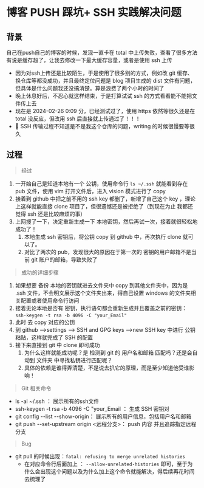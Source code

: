 # 博客 PUSH 踩坑+ SSH 实践解决问题

## 背景

自己在push自己的博客的时候，发现一直卡在 total 中上传失败，查看了很多方法有说是缓存超了，让我去修改一下最大缓存容量，或者是使用 ssh 上传

* 因为对ssh上传还是比较陌生，于是使用了很多别的方式，例如改 git 缓存、换仓库等都没成功，并且最终定位问题是 blog 项目生成的 dist 文件有问题，但具体是什么问题我还没搞清楚。算是浪费了两个小时的时间了
* 晚上休息好后，不忍心就这样结束，于是打算试试 ssh 的方式看看能不能把文件传上去
* 现在是 2024-02-26 0:09 分，已经测试过了，使用 https 依然等很久还是在 total 没反应，但改用 ssh 后直接就上传通过了！！！
* :rocket: SSH 传输过程不知道是不是我这个仓库的问题，writing 的时候很慢要等很久

## 过程

> 经过

1. 一开始自己是知道本地有一个 公钥，使用命令行 `ls ~/.ssh` 就能看到存在 pub 文件，使用 vim 打开文件后，进入 vision 模式进行了 copy
2. 接着到 github 中把之前不用的 ssh key 都删了，新增了自己这个 key ，理论上这样就能直接 clone 项目了，但很遗憾还是被拒绝了（到现在为止 我都还觉得 ssh 还是比较麻烦的事）
3. 上网搜了一下，决定重新生成一下 本地密钥，然后再试一次，接着就很轻松地成功了！
   1. 本地生成 ssh 密钥后，将公钥 copy 到 github 中，再次执行 clone 就可以了。
   2. 对比了两次的 pub，发现很大的原因在于第一次的 密钥的用户邮箱不是当前 git 账户的邮箱，导致失败了

> 成功的详细步骤

1. 如果想要 备份 本地的密钥就进去文件夹中 copy 到其他文件夹中，因为是 .ssh 文件，不会明文展示这个文件夹出来，得自己设置 windows 的文件夹相关配置或者使用命令行访问
2. 接着无论本地是否有 密钥，执行语句都会重新生成并且覆盖之前的密钥：`ssh-keygen -t rsa -b 4096 -C "your_Email"`
3. 此时 去 copy 对应的公钥
4. 到 github -->settings --> SSH and GPG keys -->new SSH key 中进行 公钥粘贴，这样就完成了 SSH 的配置
5. 接下来直接到 git 中 clone 即可成功
   1. 为什么这样就能成功呢？是 检测到 git 的 用户名和邮箱 匹配吗？还是会自动到 文件夹 中寻找私钥进行匹配呢？
   2. 具体的依赖是谁得弄清楚，不是说去扒它的原理，而是至少知道他受谁影响！

> Git 相关命令

*  ls -al ~/.ssh ： 展示所有的ssh文件
*  ssh-keygen -t rsa -b 4096 -C "your_Email ： 生成 SSH 密钥对
*  git config --list --show-origin： 展示所有的用户信息，包括用户名和邮箱
*  git push --set-upstream origin <远程分支>： push 内容 并且追踪指定远程分支

> Bug

* git pull 的时候出现：`fatal: refusing to merge unrelated histories ` 
  * 在对应命令行后面加上 ： `--allow-unrelated-histories` 即可，至于为什么会出现这个问题以及为什么加上这个命令就能解决，得后续再花时间去梳理了

